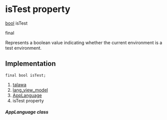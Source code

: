 
<div>

# isTest property

</div>


[bool](https://api.flutter.dev/flutter/dart-core/bool-class.html)
isTest


final




Represents a boolean value indicating whether the current environment is
a test environment.



## Implementation

``` language-dart
final bool isTest;
```







1.  [talawa](../../index.md)
2.  [lang_view_model](../../view_model_lang_view_model/)
3.  [AppLanguage](../../view_model_lang_view_model/AppLanguage-class.md)
4.  isTest property

##### AppLanguage class







